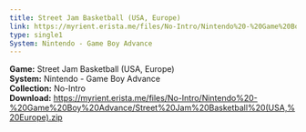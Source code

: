 ```yaml
---
title: Street Jam Basketball (USA, Europe)
link: https://myrient.erista.me/files/No-Intro/Nintendo%20-%20Game%20Boy%20Advance/Street%20Jam%20Basketball%20(USA,%20Europe).zip
type: single1
System: Nintendo - Game Boy Advance
---
```

<b>Game:</b> Street Jam Basketball (USA, Europe)<br>
<b>System:</b> Nintendo - Game Boy Advance<br>
<b>Collection:</b> No-Intro<br>
<b>Download:</b> https://myrient.erista.me/files/No-Intro/Nintendo%20-%20Game%20Boy%20Advance/Street%20Jam%20Basketball%20(USA,%20Europe).zip